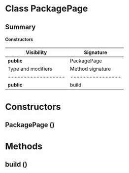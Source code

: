 Class PackagePage
=================
Summary
-------
#### Constructors
| Visibility | Signature   |
| ---------- | ----------- |
| **public** | PackagePage |#### Methods
| Type and modifiers | Method signature |
| ------------------ | ---------------- |
| **public**         | build            |
Constructors
============
PackagePage ()
--------------


Methods
=======
build ()
--------



